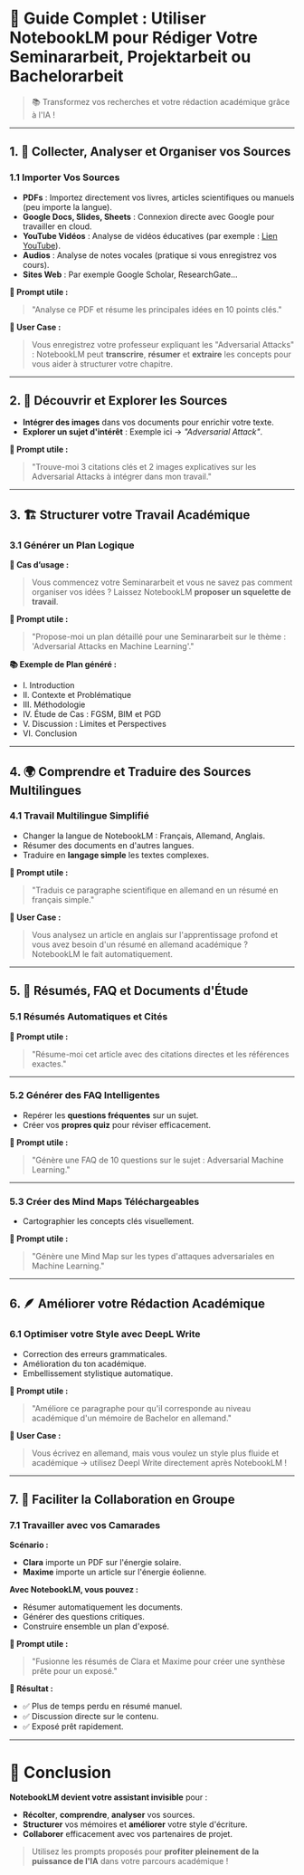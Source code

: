 # 🚀 Guide Complet : Utiliser **NotebookLM** pour Rédiger Votre Seminararbeit, Projektarbeit ou Bachelorarbeit

> 📚 Transformez vos recherches et votre rédaction académique grâce à l'IA !

---

## 1. 📂 Collecter, Analyser et Organiser vos Sources

### 1.1 Importer Vos Sources

- **PDFs** : Importez directement vos livres, articles scientifiques ou manuels (peu importe la langue).
- **Google Docs, Slides, Sheets** : Connexion directe avec Google pour travailler en cloud.
- **YouTube Vidéos** : Analyse de vidéos éducatives (par exemple : [Lien YouTube](https://youtu.be/CIfsB_EYsVI?si=xHcELn8B7fx4M0LY)).
- **Audios** : Analyse de notes vocales (pratique si vous enregistrez vos cours).
- **Sites Web** : Par exemple Google Scholar, ResearchGate...

**💬 Prompt utile :**
> "Analyse ce PDF et résume les principales idées en 10 points clés."

**🎯 User Case :**
> Vous enregistrez votre professeur expliquant les "Adversarial Attacks" : NotebookLM peut **transcrire**, **résumer** et **extraire** les concepts pour vous aider à structurer votre chapitre.

---

## 2. 🧭 Découvrir et Explorer les Sources

- **Intégrer des images** dans vos documents pour enrichir votre texte.
- **Explorer un sujet d'intérêt** : Exemple ici → _"Adversarial Attack"_.

**💬 Prompt utile :**
> "Trouve-moi 3 citations clés et 2 images explicatives sur les Adversarial Attacks à intégrer dans mon travail."

---

## 3. 🏗 Structurer votre Travail Académique

### 3.1 Générer un Plan Logique

**🎯 Cas d’usage :**
> Vous commencez votre Seminararbeit et vous ne savez pas comment organiser vos idées ? Laissez NotebookLM **proposer un squelette de travail**.

**💬 Prompt utile :**
> "Propose-moi un plan détaillé pour une Seminararbeit sur le thème : 'Adversarial Attacks en Machine Learning'."

**📚 Exemple de Plan généré :**
- I. Introduction
- II. Contexte et Problématique
- III. Méthodologie
- IV. Étude de Cas : FGSM, BIM et PGD
- V. Discussion : Limites et Perspectives
- VI. Conclusion

---

## 4. 🌍 Comprendre et Traduire des Sources Multilingues

### 4.1 Travail Multilingue Simplifié

- Changer la langue de NotebookLM : Français, Allemand, Anglais.
- Résumer des documents en d'autres langues.
- Traduire en **langage simple** les textes complexes.

**💬 Prompt utile :**
> "Traduis ce paragraphe scientifique en allemand en un résumé en français simple."

**🎯 User Case :**
> Vous analysez un article en anglais sur l'apprentissage profond et vous avez besoin d'un résumé en allemand académique ? NotebookLM le fait automatiquement.

---

## 5. 🧠 Résumés, FAQ et Documents d'Étude

### 5.1 Résumés Automatiques et Cités

**💬 Prompt utile :**
> "Résume-moi cet article avec des citations directes et les références exactes."

---

### 5.2 Générer des FAQ Intelligentes

- Repérer les **questions fréquentes** sur un sujet.
- Créer vos **propres quiz** pour réviser efficacement.

**💬 Prompt utile :**
> "Génère une FAQ de 10 questions sur le sujet : Adversarial Machine Learning."

---

### 5.3 Créer des Mind Maps Téléchargeables

- Cartographier les concepts clés visuellement.

**💬 Prompt utile :**
> "Génère une Mind Map sur les types d'attaques adversariales en Machine Learning."

---

## 6. 🪶 Améliorer votre Rédaction Académique

### 6.1 Optimiser votre Style avec DeepL Write

- Correction des erreurs grammaticales.
- Amélioration du ton académique.
- Embellissement stylistique automatique.

**💬 Prompt utile :**
> "Améliore ce paragraphe pour qu'il corresponde au niveau académique d'un mémoire de Bachelor en allemand."

**🎯 User Case :**
> Vous écrivez en allemand, mais vous voulez un style plus fluide et académique → utilisez Deepl Write directement après NotebookLM !

---

## 7. 👥 Faciliter la Collaboration en Groupe

### 7.1 Travailler avec vos Camarades

**Scénario :**
- **Clara** importe un PDF sur l'énergie solaire.
- **Maxime** importe un article sur l'énergie éolienne.

**Avec NotebookLM, vous pouvez :**
- Résumer automatiquement les documents.
- Générer des questions critiques.
- Construire ensemble un plan d'exposé.

**💬 Prompt utile :**
> "Fusionne les résumés de Clara et Maxime pour créer une synthèse prête pour un exposé."

**🎯 Résultat :**
- ✅ Plus de temps perdu en résumé manuel.
- ✅ Discussion directe sur le contenu.
- ✅ Exposé prêt rapidement.

---

# 🎯 Conclusion

**NotebookLM devient votre assistant invisible** pour :
- **Récolter**, **comprendre**, **analyser** vos sources.
- **Structurer** vos mémoires et **améliorer** votre style d'écriture.
- **Collaborer** efficacement avec vos partenaires de projet.

> Utilisez les prompts proposés pour **profiter pleinement de la puissance de l'IA** dans votre parcours académique !
